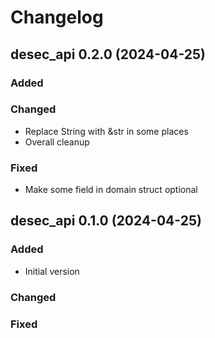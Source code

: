 # Changelog

## desec_api 0.2.0 (2024-04-25)

### Added

### Changed

- Replace String with &str in some places
- Overall cleanup

### Fixed

- Make some field in domain struct optional

## desec_api 0.1.0 (2024-04-25)

### Added

- Initial version

### Changed

### Fixed
